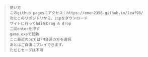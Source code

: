 > ```
>使い方
> このgithub pagesにアクセス：https://emon2358.github.io/leaf98/
> 次にこのリポジトリから、zipをダウンロード
> サイトに行ってhdiをDrag & drop
> 二回enterを押す
> game.exeで起動
> ここ最近のpcではFM音源の方を選択
> あとはご自由にプレイできます。
> ただしセーブは不可
